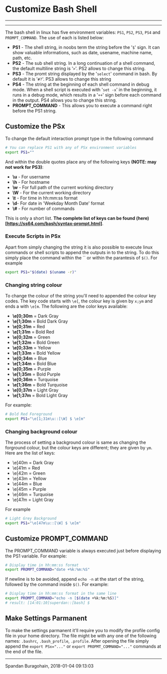 # Customize Bash Shell 

---

---

The bash shell in linux has five environment variables: `PS1`, `PS2`, `PS3`, `PS4` and `PROMPT_COMMAND`. The use of each is listed below:

- **PS1** - The shell string, in noobs term the string before the '`$`' sign. It can show valuable informations, such as date, usename, machine name, path, etc.
- **PS2** - The sub shell string. In a long continuation of a shell command, the default multiline string is '`>`'. PS2 allows to change this string.
- **PS3** - The promt string displayed by the '`select`' command in bash. By default it is '`#?`'. PS3 allows to change this string
- **PS4** - The string at the beginning of each shell command in debug mode. When a shell script is executed with '`set -x`' in the beginning, it runs in a debug mode, which results in a '`++`' sign before each command in the output. PS4 allows you to change this string.
- **PROMPT_COMMAND** - This allows you to execute a command right before the PS1 string.

## Customize the PSx

To change the default interaction prompt type in the following command
```bash
# You can replace PS1 with any of PSx environment variables
export PS1=""
```

And within the double quotes place any of the following keys **(NOTE: may not work for PS3)**:

- **\u** - For username
- **\h** - For hostname
- **\w** - For full path of the current working directory
- **\W** - For the current working directory
- **\t** - For time in hh:mm:ss format
- **\d**- For date in 'Weekday Month Date' format
- **\\#** - For number of commands

This is only a short list. **The complete list of keys can be found (here)[https://ss64.com/bash/syntax-prompt.html]**.

### Execute Scripts in PSx

Apart from simply changing the string it is also possible to execute linux commands or shell scripts to append the outputs in to the string. To do this simply place the command within the `` or within the parantesis of `$()`. For example

```bash
export PS1="$(date) $(uname -r)"
```

### Changing string colour

To change the colour of the string you'll need to appended the colour key codes. The key code starts with `\e[`, the colour key is given by `x;ym` and ends a with `\e[m`. The following are the color keys available:

- **\e[0;30m** = Dark Gray
- **\e[1;30m** = Bold Dark Gray
- **\e[0;31m** = Red
- **\e[1;31m** = Bold Red
- **\e[0;32m** = Green
- **\e[1;32m** = Bold Green
- **\e[0;33m** = Yellow
- **\e[1;33m** = Bold Yellow
- **\e[0;34m** = Blue
- **\e[1;34m** = Bold Blue
- **\e[0;35m** = Purple
- **\e[1;35m** = Bold Purple
- **\e[0;36m** = Turquoise
- **\e[1;36m** = Bold Turquoise
- **\e[0;37m** = Light Gray
- **\e[1;37m** = Bold Light Gray

For example:

```bash
# Bold Red Foreground
export PS1="\e[1;31m\u::[\W] $ \e[m"
```

### Changing background colour
The process of setting a background colour is same as changing the forground colour, but the colour keys are different; they are given by `ym`. Here are the list of keys:

- \e[40m = Dark Gray
- \e[41m = Red
- \e[42m = Green
- \e[43m = Yellow
- \e[44m = Blue
- \e[45m = Purple
- \e[46m = Turquoise
- \e[47m = Light Gray

For example
```bash
# Light Grey Background
export PS1="\e[47m\u::[\W] $ \e[m"
```

## Customize PROMPT_COMMAND

The PROMPT_COMMAND variable is always executed just before displaying the PS1 variable. For example:

```bash
# Display time in hh:mm:ss format
export PROMPT_COMMAND="date +%k:%m:%S"
```

If newline is to be avoided, append `echo -n` at the start of the string, followed by the command inside `$()`. For example:

```bash
# Display time in hh:mm:ss format in the same line
export PROMPT_COMMAND="echo -n [$(date +%k:%m:%S)]"
# result: [14:01:10]superdan::[bash] $
```

## Make Settings Parmanent

To make the settings parmanent it'll require you to modify the profile config file in your home directory. The file might be with any one of the following names: `.bashrc`, `.bash_profile`, `.profile`. After opening the file simply append the `export PSx="..."` or `export PROPMT_COMMAND="..."` commands at the end of the file.

---

Spandan Buragohain,
2018-01-04 09:13:03